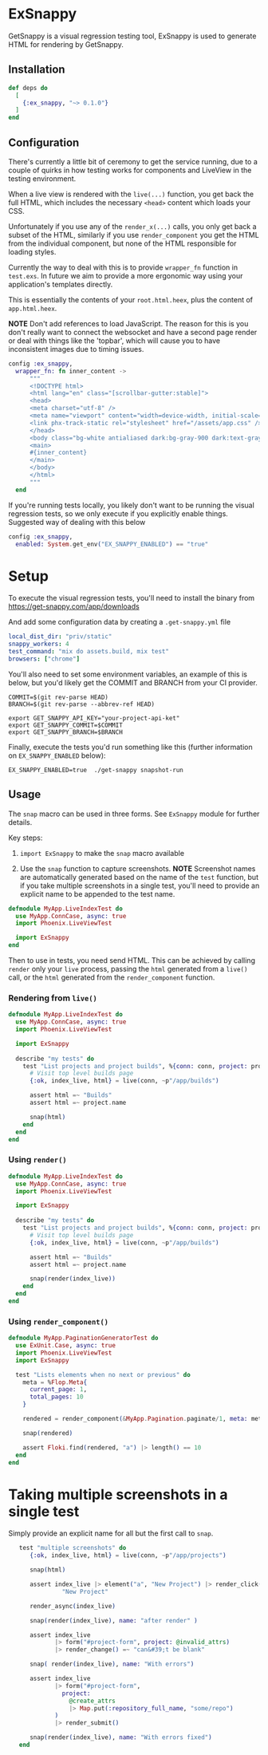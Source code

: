 # ExSnappy

GetSnappy is a visual regression testing tool, ExSnappy is used to generate HTML for rendering by GetSnappy.

## Installation

```elixir
def deps do
  [
    {:ex_snappy, "~> 0.1.0"}
  ]
end
```

## Configuration

There's currently a little bit of ceremony to get the service running, due to a couple of quirks in how testing works for components and LiveView in the testing environment.

When a live view is rendered with the `live(...)` function, you get back the full HTML, which includes the necessary `<head>` content which loads your CSS.

Unfortunately if you use any of the `render_x(...)` calls, you only get back a subset of the HTML, similarly if you use `render_component` you get the HTML from the individual component, but none of the HTML responsible for loading styles.

Currently the way to deal with this is to provide `wrapper_fn` function in `test.exs`.  In future we aim to provide a more ergonomic way using your application's templates directly.

This is essentially the contents of your `root.html.heex`, plus the content of `app.html.heex`.  

**NOTE** Don't add references to load JavaScript.  The reason for this is you don't really want to connect the websocket and have a second page render or deal with things like the 'topbar', which will cause you to have inconsistent images due to timing issues.

```elixir
config :ex_snappy,
  wrapper_fn: fn inner_content ->
      """
      <!DOCTYPE html>
      <html lang="en" class="[scrollbar-gutter:stable]">
      <head>
      <meta charset="utf-8" />
      <meta name="viewport" content="width=device-width, initial-scale=1" />
      <link phx-track-static rel="stylesheet" href="/assets/app.css" />
      </head>
      <body class="bg-white antialiased dark:bg-gray-900 dark:text-gray-100">
      <main>
      #{inner_content}
      </main>
      </body>
      </html>
      """
  end
```

If you're running tests locally, you likely don't want to be running the visual regression tests, so we only execute if you explicitly enable things.  Suggested way of dealing with this below

```elixir
config :ex_snappy,
  enabled: System.get_env("EX_SNAPPY_ENABLED") == "true"
```

# Setup

To execute the visual regression tests, you'll need to install the binary from https://get-snappy.com/app/downloads 

And add some configuration data by creating a `.get-snappy.yml` file

```yml
local_dist_dir: "priv/static"
snappy_workers: 4
test_command: "mix do assets.build, mix test"
browsers: ["chrome"]
```

You'll also need to set some environment variables, an example of this is below, but you'd likely get the COMMIT and BRANCH from your CI provider.

```shell
COMMIT=$(git rev-parse HEAD)
BRANCH=$(git rev-parse --abbrev-ref HEAD)

export GET_SNAPPY_API_KEY="your-project-api-ket"
export GET_SNAPPY_COMMIT=$COMMIT
export GET_SNAPPY_BRANCH=$BRANCH
```

Finally, execute the tests you'd run something like this (further information on `EX_SNAPPY_ENABLED` below):

`EX_SNAPPY_ENABLED=true  ./get-snappy snapshot-run`

## Usage

The `snap` macro can be used in three forms.  See `ExSnappy` module for further details.

Key steps: 

1. `import ExSnappy` to make the `snap` macro available

2. Use the `snap` function to capture screenshots.  **NOTE** Screenshot names are automatically generated based on the name of the `test` function, but if you take multiple screenshots in a single test, you'll need to provide an explicit name to be appended to the test name.

```elixir
defmodule MyApp.LiveIndexTest do
  use MyApp.ConnCase, async: true
  import Phoenix.LiveViewTest

  import ExSnappy
end
```

Then to use in tests, you need send HTML.  This can be achieved by calling `render` only your `live` process, passing the `html` generated from a `live()` call, or the `html` generated from the `render_component` function.

### Rendering from `live()`

```elixir
defmodule MyApp.LiveIndexTest do
  use MyApp.ConnCase, async: true
  import Phoenix.LiveViewTest

  import ExSnappy
  
  describe "my tests" do
    test "List projects and project builds", %{conn: conn, project: project} do
      # Visit top level builds page
      {:ok, index_live, html} = live(conn, ~p"/app/builds")

      assert html =~ "Builds"
      assert html =~ project.name

      snap(html)
    end
  end
end
```

### Using `render()`


```elixir
defmodule MyApp.LiveIndexTest do
  use MyApp.ConnCase, async: true
  import Phoenix.LiveViewTest

  import ExSnappy
  
  describe "my tests" do
    test "List projects and project builds", %{conn: conn, project: project} do
      # Visit top level builds page
      {:ok, index_live, html} = live(conn, ~p"/app/builds")

      assert html =~ "Builds"
      assert html =~ project.name

      snap(render(index_live))
    end
  end
end
```

### Using `render_component()`

```elixir
defmodule MyApp.PaginationGeneratorTest do
  use ExUnit.Case, async: true
  import Phoenix.LiveViewTest
  import ExSnappy

  test "Lists elements when no next or previous" do
    meta = %Flop.Meta{
      current_page: 1,
      total_pages: 10
    }

    rendered = render_component(&MyApp.Pagination.paginate/1, meta: meta, base_url: "/hello")

    snap(rendered)

    assert Floki.find(rendered, "a") |> length() == 10
  end
end
```

# Taking multiple screenshots in a single test

Simply provide an explicit name for all but the first call to `snap`.

```elixir
   test "multiple screenshots" do
      {:ok, index_live, html} = live(conn, ~p"/app/projects")

      snap(html)

      assert index_live |> element("a", "New Project") |> render_click() =~
               "New Project"

      render_async(index_live)

      snap(render(index_live), name: "after render" )

      assert index_live
             |> form("#project-form", project: @invalid_attrs)
             |> render_change() =~ "can&#39;t be blank"

      snap( render(index_live), name: "With errors")

      assert index_live
             |> form("#project-form",
               project:
                 @create_attrs
                 |> Map.put(:repository_full_name, "some/repo")
             )
             |> render_submit()

      snap(render(index_live), name: "With errors fixed")
   end
```